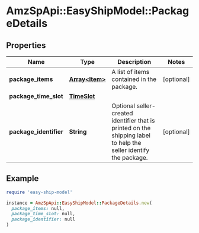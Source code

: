 # AmzSpApi::EasyShipModel::PackageDetails

## Properties

| Name | Type | Description | Notes |
| ---- | ---- | ----------- | ----- |
| **package_items** | [**Array&lt;Item&gt;**](Item.md) | A list of items contained in the package. | [optional] |
| **package_time_slot** | [**TimeSlot**](TimeSlot.md) |  |  |
| **package_identifier** | **String** | Optional seller-created identifier that is printed on the shipping label to help the seller identify the package. | [optional] |

## Example

```ruby
require 'easy-ship-model'

instance = AmzSpApi::EasyShipModel::PackageDetails.new(
  package_items: null,
  package_time_slot: null,
  package_identifier: null
)
```

